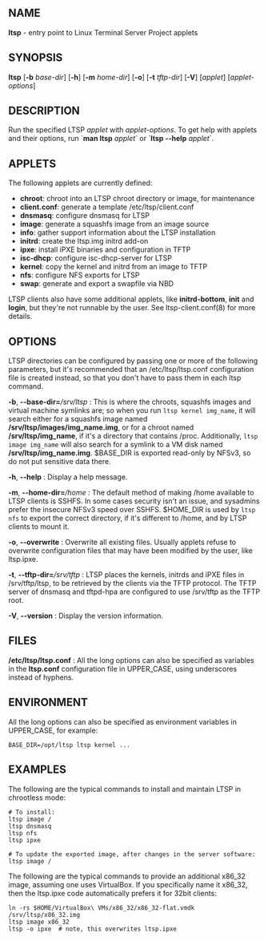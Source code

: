 ## NAME
**ltsp** - entry point to Linux Terminal Server Project applets

## SYNOPSIS
**ltsp** [**-b** _base-dir_] [**-h**] [**-m** _home-dir_] [**-o**] [**-t** _tftp-dir_] [**-V**] [_applet_] [_applet-options_]

## DESCRIPTION
Run the specified LTSP _applet_ with _applet-options_. To get help with applets and their options, run \`**man ltsp** _applet_\` or \`**ltsp --help** _applet_\`.

## APPLETS
The following applets are currently defined:

 - **chroot**: chroot into an LTSP chroot directory or image, for maintenance
 - **client.conf**: generate a template /etc/ltsp/client.conf
 - **dnsmasq**: configure dnsmasq for LTSP
 - **image**: generate a squashfs image from an image source
 - **info**: gather support information about the LTSP installation
 - **initrd**: create the ltsp.img initrd add-on
 - **ipxe**: install iPXE binaries and configuration in TFTP
 - **isc-dhcp**: configure isc-dhcp-server for LTSP
 - **kernel**: copy the kernel and initrd from an image to TFTP
 - **nfs**: configure NFS exports for LTSP
 - **swap**: generate and export a swapfile via NBD

LTSP clients also have some additional applets, like **initrd-bottom**,
**init** and **login**, but they're not runnable by the user. See
ltsp-client.conf(8) for more details.

## OPTIONS
LTSP directories can be configured by passing one or more of the following
parameters, but it's recommended that an /etc/ltsp/ltsp.conf configuration
file is created instead, so that you don't have to pass them in each ltsp
command.

**-b**, **--base-dir=**_/srv/ltsp_
: This is where the chroots, squashfs images and virtual machine symlinks are;
so when you run `ltsp kernel img_name`, it will search either for a squashfs
image named **/srv/ltsp/images/img_name.img**, or for a chroot named
**/srv/ltsp/img_name**, if it's a directory that contains /proc. Additionally,
`ltsp image img_name` will also search for a symlink to a VM disk named
**/srv/ltsp/img_name.img**. $BASE_DIR is exported read-only by NFSv3, so do
not put sensitive data there.

**-h**, **--help**
:  Display a help message.

**-m**, **--home-dir=**_/home_
: The default method of making /home available to LTSP clients is SSHFS.
In some cases security isn't an issue, and sysadmins prefer the insecure
NFSv3 speed over SSHFS. $HOME_DIR is used by `ltsp nfs` to export the correct
directory, if it's different to /home, and by LTSP clients to mount it.

**-o**, **--overwrite**
: Overwrite all existing files. Usually applets refuse to overwrite
configuration files that may have been modified by the user, like ltsp.ipxe.

**-t**, **--tftp-dir=**_/srv/tftp_
: LTSP places the kernels, initrds and iPXE files in /srv/tftp/ltsp, to be
retrieved by the clients via the TFTP protocol. The TFTP server of dnsmasq
and tftpd-hpa are configured to use /srv/tftp as the TFTP root.

**-V**, **--version**
: Display the version information.

## FILES
**/etc/ltsp/ltsp.conf**
: All the long options can also be specified as variables in the **ltsp.conf** configuration file in UPPER_CASE, using underscores instead of hyphens.

## ENVIRONMENT
All the long options can also be specified as environment variables in
UPPER_CASE, for example:

```shell
BASE_DIR=/opt/ltsp ltsp kernel ...
```

## EXAMPLES
The following are the typical commands to install and maintain LTSP in
chrootless mode:

```shell
# To install:
ltsp image /
ltsp dnsmasq
ltsp nfs
ltsp ipxe

# To update the exported image, after changes in the server software:
ltsp image /
```

The following are the typical commands to provide an additional x86_32
image, assuming one uses VirtualBox. If you specifically name it x86_32,
then the ltsp.ipxe code automatically prefers it for 32bit clients:

```shell
ln -rs $HOME/VirtualBox\ VMs/x86_32/x86_32-flat.vmdk /srv/ltsp/x86_32.img
ltsp image x86_32
ltsp -o ipxe  # note, this overwrites ltsp.ipxe
```

